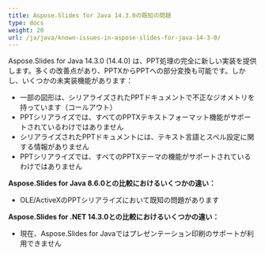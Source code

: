 ```yaml
---
title: Aspose.Slides for Java 14.3.0の既知の問題
type: docs
weight: 20
url: /ja/java/known-issues-in-aspose-slides-for-java-14-3-0/
---
```


Aspose.Slides for Java 14.3.0 (14.4.0) は、PPT処理の完全に新しい実装を提供します。多くの改善点があり、PPTXからPPTへの部分変換も可能です。しかし、いくつかの未実装機能があります：

- 一部の図形は、シリアライズされたPPTドキュメントで不正なジオメトリを持っています（コールアウト）
- PPTシリアライズでは、すべてのPPTXテキストフォーマット機能がサポートされているわけではありません
- シリアライズされたPPTドキュメントには、テキスト言語とスペル設定に関する情報がありません
- PPTシリアライズでは、すべてのPPTXテーマの機能がサポートされているわけではありません

**Aspose.Slides for Java 8.6.0との比較におけるいくつかの違い：**

- OLE/ActiveXのPPTシリアライズにおいて既知の問題があります

**Aspose.Slides for .NET 14.3.0との比較におけるいくつかの違い：**

- 現在、Aspose.Slides for Javaではプレゼンテーション印刷のサポートが利用できません